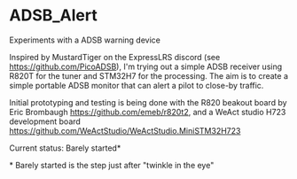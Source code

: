 # ADSB_Alert
Experiments with a ADSB warning device

Inspired by MustardTiger on the ExpressLRS discord (see https://github.com/PicoADSB), I'm trying out a simple ADSB receiver using R820T for the tuner and STM32H7 for the processing. The aim is to create a simple portable ADSB monitor that can alert a pilot to close-by traffic.

Initial prototyping and testing is being done with the R820 beakout board by Eric Brombaugh https://github.com/emeb/r820t2, and a WeAct studio H723 development board https://github.com/WeActStudio/WeActStudio.MiniSTM32H723

Current status: Barely started*

\* Barely started is the step just after "twinkle in the eye"
